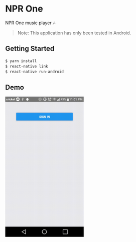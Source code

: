 # NPR One
NPR One music player 🎶

>Note: This application has only been tested in Android.

## Getting Started
```bash
$ yarn install
$ react-native link
$ react-native run-android
```

## Demo
<img src="https://github.com/aaronang/NPROne/blob/master/demo.gif" width="250"/>
